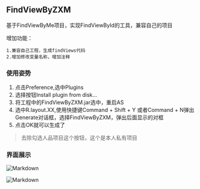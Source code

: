 ## FindViewByZXM

基于FindViewByMe项目，实现FindViewById的工具，兼容自己的项目

增加功能：
	
	1.兼容自己工程，生成findViews代码
	2.增加修改变量名称，增加注释
	
### 使用姿势
1. 点击Preference,选中Plugins
2. 选择按钮Install plugin from disk...
3. 将工程中的FindViewByZXM.jar选中，重启AS
4. 选中R.layout.XX,使用快捷键Command + Shift + Y 或者Command + N弹出Generate对话框，选择FindViewByZXM，弹出后面显示的对框
5. 点击OK就可以生成了

> 去除勾选人品项目这个按钮，这个是本人私有项目

### 界面展示

![Markdown](http://i2.muimg.com/588664/4bfe51f31f946982.png)

![Markdown](http://i4.piimg.com/588664/127423511ba1162f.png)